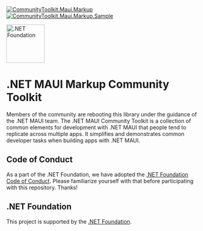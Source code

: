[![CommunityToolkit.Maui.Markup](https://github.com/CommunityToolkit/Maui.Markup/actions/workflows/CommunityToolkit.Maui.Markup.yaml/badge.svg)](https://github.com/CommunityToolkit/Maui.Markup/actions/workflows/CommunityToolkit.Maui.Markup.yaml) [![CommunityToolkit.Maui.Markup.Sample](https://github.com/CommunityToolkit/Maui.Markup/actions/workflows/Samples.yaml/badge.svg)](https://github.com/CommunityToolkit/Maui.Markup/actions/workflows/Samples.yaml)

[<img src="https://raw.githubusercontent.com/dotnet-foundation/swag/master/logo/dotnetfoundation_v4.svg" alt=".NET Foundation" width=100>](https://dotnetfoundation.org) 

.NET MAUI Markup Community Toolkit
===========
Members of the community are rebooting this library under the guidance of the .NET MAUI team. The .NET MAUI Community Toolkit is a collection of common elements for development with .NET MAUI that people tend to replicate across multiple apps. It simplifies and demonstrates common developer tasks when building apps with .NET MAUI. 

## Code of Conduct
As a part of the .NET Foundation, we have adopted the [.NET Foundation Code of Conduct](https://dotnetfoundation.org/code-of-conduct). Please familiarize yourself with that before participating with this repository. Thanks!

## .NET Foundation
This project is supported by the [.NET Foundation](https://dotnetfoundation.org).

